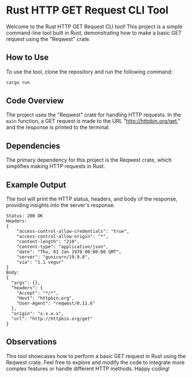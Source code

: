 # Rust HTTP GET Request CLI Tool

Welcome to the Rust HTTP GET Request CLI tool! This project is a simple command-line tool built in Rust, demonstrating how to make a basic GET request using the "Reqwest" crate.

## How to Use

To use the tool, clone the repository and run the following command:

```bash
cargo run
```

## Code Overview

The project uses the "Reqwest" crate for handling HTTP requests. In the `main` function, a GET request is made to the URL "http://httpbin.org/get," and the response is printed to the terminal.

## Dependencies

The primary dependency for this project is the Reqwest crate, which simplifies making HTTP requests in Rust.

## Example Output

The tool will print the HTTP status, headers, and body of the response, providing insights into the server's response.

```plaintext
Status: 200 OK
Headers:
{
    "access-control-allow-credentials": "true",
    "access-control-allow-origin": "*",
    "content-length": "210",
    "content-type": "application/json",
    "date": "Thu, 01 Jan 1970 00:00:00 GMT",
    "server": "gunicorn/19.9.0",
    "via": "1.1 vegur"
}
Body:
{
  "args": {},
  "headers": {
    "Accept": "*/*",
    "Host": "httpbin.org",
    "User-Agent": "reqwest/0.11.6"
  },
  "origin": "x.x.x.x",
  "url": "http://httpbin.org/get"
}
```

## Observations

This tool showcases how to perform a basic GET request in Rust using the Reqwest crate. Feel free to explore and modify the code to integrate more complex features or handle different HTTP methods. Happy coding!
